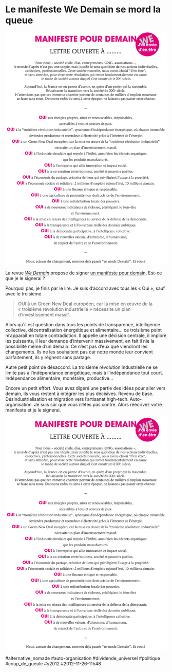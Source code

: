 # Le manifeste We Demain se mord la queue

![](_i/manifestewedemain.png)

La revue [*We Demain*](http://www.wedemain.fr/) propose de signer [un manifeste pour demain](http://blog.tcrouzet.com/images_tc//2012/11/manifestewedemain.png). Est-ce que je le signerai ?

Pourquoi pas, je finis par le lire. Je suis d’accord avec tous les « Oui », sauf avec le troisième.

> OUI à un Green New Deal européen, car la mise en œuvre de la « troisième révolution industrielle » nécessite un plan d’investissement massif.

Alors qu’il est question dans tous les points de transparence, intelligence collective, décentralisation énergétique et alimentaire… ce troisième point m’apparaît en totale contradiction. Il appelle une décision centrale, il implore les puissants, il leur demande d’intervenir massivement, en fait il nie la possibilité même d’un demain. Ce n’est pas d’eux que viendront les changements. Ils ne les souhaitent pas car notre monde leur convient parfaitement, ils y règnent sans partage.

Autre petit point de désaccord. La troisième révolution industrielle ne se limite pas à l’indépendance énergétique, mais à l’indépendance tout court. Indépendance alimentaire, monétaire, productive…

Encore un petit effort. Vous avez digéré une partie des idées pour aller vers demain, ils vous restent à intégrer les plus décisives. Revenu de base. Désindustrialisation et migration vers l’artisanat high-tech. Auto-organisation. Je suis sûr que vous n’êtes pas contre. Alors réécrivez votre manifeste et je le signerai.

![](_i/manifestewedemain.png)

#alternative_nomade #auto-organisation #dividende_universel #politique #coup_de_gueule #y2012 #2012-11-26-11h48
